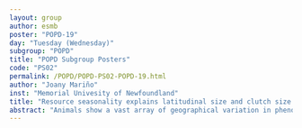 ```yaml
---
layout: group
author: esmb
poster: "POPD-19"
day: "Tuesday (Wednesday)"
subgroup: "POPD"
title: "POPD Subgroup Posters"
code: "PS02"
permalink: /POPD/POPD-PS02-POPD-19.html
author: "Joany Mariño"
inst: "Memorial Univesity of Newfoundland"
title: "Resource seasonality explains latitudinal size and clutch size patterns in a Dynamic Energy Budget model "
abstract: "Animals show a vast array of geographical variation in phenotypic traits. The most common patterns are the tendency of size and clutch size to increase with latitude among related species. Nevertheless, the precise mechanisms behind these patterns remain controversial. Here, we show how resource seasonality can drive latitudinal trait variation. We conducted numerical simulations of a dynamic energy budget model, quantifying individual biomass and reproductive output, both under constant and seasonal resource conditions. We evaluated 48 different genetically-determined physiological characters (equivalent to different species and represented by the model parameters for assimilation, mobilization, and energy allocation).  In both scenarios, we found that resource availability determines interspecific trait differences in the DEB model. Our findings show that individuals can reach greater biomass and reproductive output in a seasonal environment than in a constant environment of equal average resource due to the peaks of food surplus. Our results agree with the classical patterns of interspecific trait variation and provide a mechanistic understanding supporting recent explanatory hypotheses: the resource and the eNPP (net primary production during the growing season) rules. The current alterations to ecosystems and communities make disentangling trait variation increasingly important to understand and predict biodiversity dynamics under environmental change."
---
```


